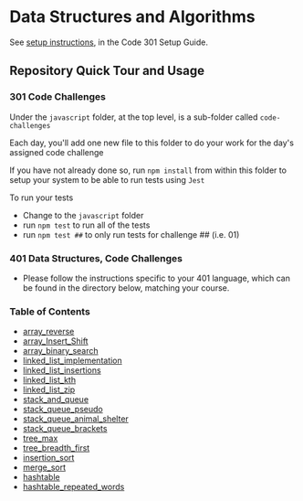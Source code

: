 # Data Structures and Algorithms

See [setup instructions](https://codefellows.github.io/setup-guide/code-301/3-code-challenges), in the Code 301 Setup Guide.

## Repository Quick Tour and Usage

### 301 Code Challenges

Under the `javascript` folder, at the top level, is a sub-folder called `code-challenges`

Each day, you'll add one new file to this folder to do your work for the day's assigned code challenge

If you have not already done so, run `npm install` from within this folder to setup your system to be able to run tests using `Jest`

To run your tests

- Change to the `javascript` folder
- run `npm test` to run all of the tests
- run `npm test ##` to only run tests for challenge ## (i.e. 01)

### 401 Data Structures, Code Challenges

- Please follow the instructions specific to your 401 language, which can be found in the directory below, matching your course.

### Table of Contents

- [array_reverse](python/docs/array_reverse/README.md)
- [array_Insert_Shift](python/docs/array-insert-shift/README.md)
- [array_binary_search](python/docs/array_binary_search/README.md)
- [linked_list_implementation](python/docs/linked-list/README.md)
- [linked_list_insertions](python/docs/linked_list_insertions/README.md)
- [linked_list_kth](python%2Fdocs%2Flinked_list_kth%2FREADME.md)
- [linked_list_zip](python%2Fdocs%2Flinked_list_zip%2FREADME.md)
- [stack_and_queue](python%2Fdocs%2Fstack_and_queue%2FREADME.md)
- [stack_queue_pseudo](python%2Fdocs%2Fstack_queue_pseudo%2FREADME.md)
- [stack_queue_animal_shelter](python%2Fdocs%2Fstack_queue_animal_shelter%2FREADME.md)
- [stack_queue_brackets](python%2Fdocs%2Fstack_queue_brackets%2FREADME.md)
- [tree_max](python%2Fdocs%2Ftree_max%2FREADME.md)
- [tree_breadth_first](python%2Fdocs%2Ftree_breadth_first%2FREADME.md)
- [insertion_sort](sorting%2Finsertion%2FREADME.md)
- [merge_sort](sorting%2Fmerge%2FREADME.md)
- [hashtable](python%2Fdocs%2Fhashtable%2FREADME.md)
- [hashtable_repeated_words](python%2Fdocs%2Fhashtable_repeated_word%2FREADME.md)
